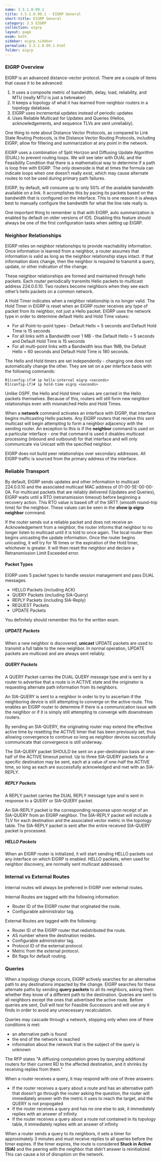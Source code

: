 ```yaml
---
name: 3.5.1.0.99.1
title: 3.5.1.0.99.1 - EIGRP General
short-title: EIGRP General
category: 3.5 EIGRP
collection: eigrp
layout: page
exam: both
sidebar: eigrp_sidebar
permalink: 3.5.1.0.99.1.html
folder: eigrp
---
```

### EIGRP Overview
EIGRP is an advanced distance-vector protocol. There are a couple of items that cause it to be advanced:
1. It uses a composite metric of bandwidth, delay, load, reliability, and MTU (really MTU is just a tiebreaker)
2. It keeps a topology of what it has learned from neighbor routers in a topology database.
3. EIGRP uses incremental updates instead of periodic updates
4. Uses Reliable Multicast for Updates and Queries (Hellos, acknowledgements, and sequence TLVs are sent unreliably).

One thing to note about Distance Vector Protocols, as compared to Link State Routing Protocols, is the Distance Vector Routing Protocols, including EIGRP, allow for filtering and summarization at any point in the network.

EIGRP uses a combination of Split Horizon and Diffusing Update Algorithm (DUAL) to prevent routing loops. We will see later with DUAL and the Feasibility Condition that there is a mathematical way to determine if a path is loop free with EIGRP. The only downside is that at times the formula can indicate loops when one doesn’t really exist, which may cause alternate routes to not be used during primary path failures.

EIGRP, by default, will consume up to only 50% of the available bandwidth available on a link. It accomplishes this by pacing its packets based on the bandwidth that is configured on the interface. This is one reason it is always best to manually configure the bandwidth for what the line rate really is.

One important thing to remember is that with EIGRP, auto summarization is enabled by default on older versions of IOS. Disabling this feature should always be one of the first configuration tasks when setting up EIGRP.

### Neighbor Relationships
EIGRP relies on neighbor relationships to provide reachability information. Once information is learned from a neighbor, a router assumes that information is valid as long as the neighbor relationship stays intact. If that information does change, then the neighbor is required to transmit a query, update, or other indication of the change.

These neighbor relationships are formed and maintained through hello packets. Each router periodically transmits Hello packets to multicast address 224.0.0.10. Two routers become neighbors when they see each other’s hello packets on a common network.

A Hold Timer indicates when a neighbor relationship is no longer valid. The Hold Timer in EIGRP is reset when an EIGRP router receives any type of packet from its neighbor, not just a Hello packet. EIGRP uses the network type in order to determine default Hello and Hold Time values:
- For all Point-to-point types - Default Hello = 5 seconds and Default Hold Time is 15 seconds
- For all links with a Bandwidth over 1 MB - the Default Hello = 5 seconds and Default Hold Time is 15 seconds
- For all multi-point links with a Bandwidth less than 1MB, the Default Hello = 60 seconds and Default Hold Time is 180 seconds.

The Hello and Hold timers are set independently - changing one does not automatically change the other. They are set on a per interface basis with the following commands:
```
R1(config-if)# ip hello-interval eigrp <seconds>
R1(config-if)# ip hold-time eigrp <seconds>
```

Unlike OSPF, the Hello and Hold timer values are carried in the Hello packets themselves. Because of this, routers will still form new neighbor relationships even with mismatched Hello and Hold Times.

When a **network** command activates an interface with EIGRP, that interface begins multicasting Hello packets. Any EIGRP routers that receive this sent multicast will begin attempting to form a neighbor adjacency with the sending router. An exception to this is if the **neighbor**  command is used on a particular interface - one that command is used it disables multicast processing (inbound and outbound) for that interface and will only communicate via Unicast with the specified neighbor.

EIGRP does not build peer relationships over secondary addresses. All EIGRP traffic is sourced from the primary address of the interface.

### Reliable Transport
By default, EIGRP sends updates and other information to multicast 224.0.0.10 and the associated multicast MAC address of 01-00-5E-00-00-0A. For multicast packets that are reliably delivered (Updates and Queries), EIGRP waits until a RTO (retransmission timeout) before beginning a recovery action. This RTO value is based off of the SRTT (smooth round-trip time) for the neighbor. These values can be seen in the **show ip eigrp neighbor** command.

If the router sends out a reliable packet and does not receive an Acknowledgement from a neighbor, the router informs that neighbor to no longer listen to multicast until it is told to once again. The local router then begins unicasting the update information. Once the router begins unicasting, it will try for 16 times or the expiration of the Hold timer, whichever is greater. It will then reset the neighbor and declare a Retransmission Limit Exceeded error.

#### Packet Types
EIGRP uses 5 packet types to handle session management and pass DUAL messages.
- HELLO Packets (including ACK)
- QUERY Packets (including SIA-Query)
- REPLY Packets (including SIA-Reply)
- REQUEST Packets
- UPDATE Packets

You definitely should remember this for the written exam.

##### UPDATE Packets
When a new neighbor is discovered, **unicast** UPDATE packets are used to transmit a full table to the new neighbor. In normal operation, UPDATE packets are multicast and are always sent reliably.

##### QUERY Packets
A QUERY Packet carries the DUAL QUERY message type and is sent by a router to advertise that a route is in ACTIVE state and the originator is requesting alternate path information from its neighbors.

An SIA-QUERY is sent to a neighbor in order to try to ascertain if the neighboring device is still attempting to converge on the active route. This enables an EIGRP router to determine if there is a communication issue with the neighbor or if it is simply still attempting to converge with downstream routers.

By sending an SIA-QUERY, the originating router may extend the effective active time by resetting the ACTIVE timer that has been previously set, thus allowing convergence to continue so long as neighbor devices successfully communicate that convergence is still underway.

The SIA-QUERY packet SHOULD be sent on a per-destination basis at one-half of the ACTIVE timeout period.  Up to three SIA-QUERY packets for a specific destination may be sent, each at a value of one-half the ACTIVE time, so long as each are successfully acknowledged and met with an SIA-REPLY.

##### REPLY Packets
A REPLY packet carries the DUAL REPLY message type and is sent in response to a QUERY or SIA-QUERY packet.

An SIA-REPLY packet is the corresponding response upon receipt of an SIA-QUERY from an EIGRP neighbor.  The SIA-REPLY packet will include a TLV for each destination and the associated vector metric in the topology table.  The SIA-REPLY packet is sent after the entire received SIA-QUERY packet is processed.

##### HELLO Packets
When an EIGRP router is initialized, it will start sending HELLO packets out any interface on which EIGRP is enabled. HELLO packets, when used for neighbor discovery, are normally sent multicast addressed.

### Internal vs External Routes
Internal routes will always be preferred in EIGRP over external routes.

Internal Routes are tagged with the following information:
- Router ID of the EIGRP router that originated the route.
- Configurable administrator tag.

External Routes are tagged with the following:
- Router ID of the EIGRP router that redistributed the route.
- AS number where the destination resides.
- Configurable administrator tag.
- Protocol ID of the external protocol.
- Metric from the external protocol.
- Bit flags for default routing.

### Queries
When a topology change occurs, EIGRP actively searches for an alternative path to any destinations impacted by the change. EIGRP searches for these alternate paths by sending **query packets** to all its neighbors, asking them whether they know of a different path to the destination. Queries are sent to all neighbors except the ones that advertised the active route. Before queries are sent, Dull will test for Feasible Successors and will use any it finds in order to avoid any unnecessary recalculation.

Queries may cascade through a network, stopping only when one of there conditions is met:
- an alternative path is found
- the end of the network is reached
- information about the network that is the subject of the query is unknown

The RFP states "A diffusing computation grows by querying additional routers for their current RD to the affected destination, and it shrinks by receiving replies from them."

When a router receives a query, it may respond with one of three answers:
- If the router receives a query about a route and has an alternative path that doesn’t go through the router asking the question, the router will immediately answer with the metric it uses to reach the target, and the QUERY is not propogated
- If the router receives a query and has no one else to ask, it immediately replies with an answer of infinity
- If the router receives a query about a route not contained in its topology table, it immediately replies with an answer of infinity

When a router sends a query to its neighbors, it sets a timer for approximately 3 minutes and must receive replies to all queries before the timer expires. If the timer expires, the route is considered **Stuck in Active (SIA)** and the peering with the neighbor that didn’t answer is reinitialized. This can cause a lot of disruption on the network.
